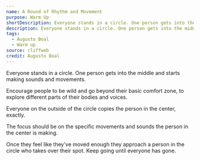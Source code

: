 ```yaml
---
name: A Round of Rhythm and Movement
purpose: Warm Up
shortDescription: Everyone stands in a circle. One person gets into the middle and starts making sounds and movements.
description: Everyone stands in a circle. One person gets into the middle and starts making sounds and movements. Encourage people to be wild and go beyond their basic comfort zone, to explore different parts of their bodies and voices.
tags:
  - Augusto Boal
  - Warm up
source: cliffweb
credit: Augusto Boal
---
```


Everyone stands in a circle. One person gets into the middle and starts making sounds and movements.

Encourage people to be wild and go beyond their basic comfort zone, to explore different parts of their bodies and voices.

Everyone on the outside of the circle copies the person in the center, exactly.

The focus should be on the specific movements and sounds the person in the center is making.

Once they feel like they've moved enough they approach a person in the circle who takes over their spot. Keep going until everyone has gone.
